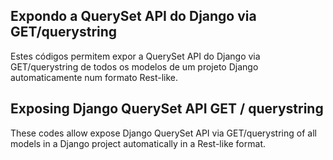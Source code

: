 ## Expondo a QuerySet API do Django via GET/querystring

Estes códigos permitem expor a QuerySet API do Django via GET/querystring de todos os modelos de um projeto Django automaticamente num formato Rest-like.


## Exposing Django QuerySet API GET / querystring

These codes allow expose Django QuerySet API via GET/querystring of all models in a Django project automatically in a Rest-like format.
